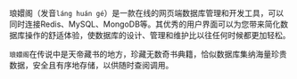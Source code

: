 琅嬛阁（发音`láng huán gé`）是一款在线的网页端数据库管理和开发工具，可以同时连接Redis、MySQL、MongoDB等。其优秀的用户界面可以为您带来简化数据库操作的舒适体验，使数据库的设计、管理和维护比以往任何时候都更加轻松。

`琅嬛阁`在传说中是天帝藏书的地方，珍藏无数奇书典籍，恰似数据库集纳海量珍贵数据，安全且有序地存储，以供随时查阅调用。
